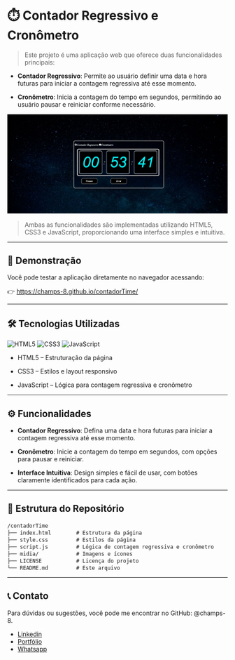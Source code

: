 # ⏱️ Contador Regressivo e Cronômetro

> Este projeto é uma aplicação web que oferece duas funcionalidades principais:

- **Contador Regressivo**: Permite ao usuário definir uma data e hora futuras para iniciar a contagem regressiva até esse momento.

- **Cronômetro**: Inicia a contagem do tempo em segundos, permitindo ao usuário pausar e reiniciar conforme necessário.

![banner](https://github.com/champs-8/champs-8.github.io/blob/main/media/cron.jpg)

> Ambas as funcionalidades são implementadas utilizando HTML5, CSS3 e JavaScript, proporcionando uma interface simples e intuitiva.

---

## 🚀 Demonstração
Você pode testar a aplicação diretamente no navegador acessando:

👉 https://champs-8.github.io/contadorTime/

---

## 🛠️ Tecnologias Utilizadas
<p align="left">
  <img src="https://img.shields.io/badge/HTML5-E34F26?style=flat&logo=html5&logoColor=white" alt="HTML5" />
  <img src="https://img.shields.io/badge/CSS3-1572B6?style=flat&logo=css3&logoColor=white" alt="CSS3" />
  <img src="https://img.shields.io/badge/JavaScript-F7DF1E?style=flat&logo=javascript&logoColor=black" alt="JavaScript" />
</p>

- HTML5 – Estruturação da página

- CSS3 – Estilos e layout responsivo

- JavaScript – Lógica para contagem regressiva e cronômetro

---

## ⚙️ Funcionalidades
- **Contador Regressivo**: Defina uma data e hora futuras para iniciar a contagem regressiva até esse momento.

- **Cronômetro**: Inicie a contagem do tempo em segundos, com opções para pausar e reiniciar.

- **Interface Intuitiva**: Design simples e fácil de usar, com botões claramente identificados para cada ação.

---

## 📂 Estrutura do Repositório

```
/contadorTime
├── index.html        # Estrutura da página
├── style.css         # Estilos da página
├── script.js         # Lógica de contagem regressiva e cronômetro
├── midia/            # Imagens e ícones
├── LICENSE           # Licença do projeto
└── README.md         # Este arquivo
```

---

## 📞 Contato

Para dúvidas ou sugestões, você pode me encontrar no GitHub: @champs-8.
- [Linkedin](https://linkedin.com/in/fabios8)
- [Portfólio](https://champs-8/github.io)
- [Whatsapp](https://wa.me/5538988344392)
